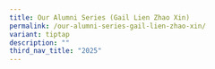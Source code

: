```yaml
---
title: Our Alumni Series (Gail Lien Zhao Xin)
permalink: /our-alumni-series-gail-lien-zhao-xin/
variant: tiptap
description: ""
third_nav_title: "2025"
---
```

